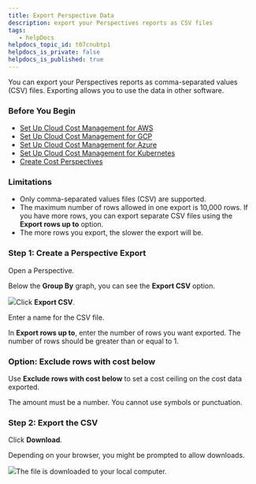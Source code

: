 ```yaml
---
title: Export Perspective Data
description: export your Perspectives reports as CSV files
tags: 
   - helpDocs
helpdocs_topic_id: t07cnubtp1
helpdocs_is_private: false
helpdocs_is_published: true
---
```


You can export your Perspectives reports as comma-separated values (CSV) files. Exporting allows you to use the data in other software.

### Before You Begin

* [Set Up Cloud Cost Management for AWS](../set-up-cloud-cost-management/set-up-cost-visibility-for-aws.md)
* [Set Up Cloud Cost Management for GCP](../set-up-cloud-cost-management/set-up-cost-visibility-for-gcp.md)
* [Set Up Cloud Cost Management for Azure](../set-up-cloud-cost-management/set-up-cost-visibility-for-azure.md)
* [Set Up Cloud Cost Management for Kubernetes](../set-up-cloud-cost-management/set-up-cost-visibility-for-kubernetes.md)
* [Create Cost Perspectives](create-cost-perspectives.md)

### Limitations

* Only comma-separated values files (CSV) are supported.
* The maximum number of rows allowed in one export is 10,000 rows. If you have more rows, you can export separate CSV files using the **Export rows up to** option.
* The more rows you export, the slower the export will be.

### Step 1: Create a Perspective Export

Open a Perspective.

Below the **Group By** graph, you can see the **Export CSV** option.

![](https://files.helpdocs.io/i5nl071jo5/articles/t07cnubtp1/1656364542019/clean-shot-2022-06-27-at-14-14-40.png)Click **Export CSV**.

Enter a name for the CSV file.

In **Export rows up to**, enter the number of rows you want exported. The number of rows should be greater than or equal to 1.

### Option: Exclude rows with cost below

Use **Exclude rows with cost below** to set a cost ceiling on the cost data exported.

The amount must be a number. You cannot use symbols or punctuation.

### Step 2: Export the CSV

Click **Download**. 

Depending on your browser, you might be prompted to allow downloads.

 

![](https://files.helpdocs.io/i5nl071jo5/articles/t07cnubtp1/1656367252910/clean-shot-2022-06-27-at-14-53-37.png)The file is downloaded to your local computer.

